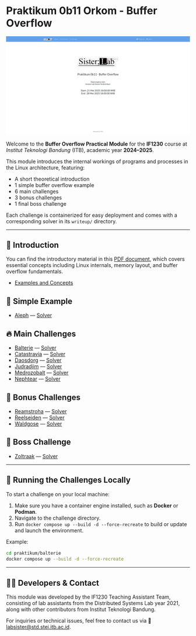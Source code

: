 # Praktikum 0b11 Orkom - Buffer Overflow

![website](docs/website.png)

Welcome to the **Buffer Overflow Practical Module** for the **IF1230** course at _Institut Teknologi Bandung_ (ITB), academic year **2024–2025**.

This module introduces the internal workings of programs and processes in the Linux architecture, featuring:

- A short theoretical introduction
- 1 simple buffer overflow example
- 6 main challenges
- 3 bonus challenges
- 1 final boss challenge

Each challenge is containerized for easy deployment and comes with a corresponding solver in its `writeup/` directory.

---

## 🧠 Introduction

You can find the introductory material in this [PDF document](docs/introduction.pdf), which covers essential concepts including Linux internals, memory layout, and buffer overflow fundamentals.

- [Examples and Concepts](examples/)

## 📘 Simple Example

- [Aleph](praktikum/aleph/) — [Solver](praktikum/aleph/writeup/)

## 🔥 Main Challenges

- [Balterie](praktikum/balterie/) — [Solver](praktikum/balterie/writeup/)
- [Catastravia](praktikum/catastravia/) — [Solver](praktikum/catastravia/writeup/)
- [Daosdorg](praktikum/daosdorg/) — [Solver](praktikum/daosdorg/writeup/)
- [Judradjim](praktikum/judradjim/) — [Solver](praktikum/judradjim/writeup/)
- [Medrozobalt](praktikum/medrozobalt/) — [Solver](praktikum/medrozobalt/writeup/)
- [Nephtear](praktikum/nephtear/) — [Solver](praktikum/nephtear/writeup/)

## 💎 Bonus Challenges

- [Reamstroha](praktikum/reamstroha/) — [Solver](praktikum/reamstroha/writeup/)
- [Reelseiden](praktikum/reelseiden/) — [Solver](praktikum/reelseiden/writeup/)
- [Waldgose](praktikum/waldgose/) — [Solver](praktikum/waldgose/writeup/)

## 👑 Boss Challenge

- [Zoltraak](praktikum/zoltraak/) — [Solver](praktikum/zoltraak/writeup/)

---

## 🚀 Running the Challenges Locally

To start a challenge on your local machine:

1. Make sure you have a container engine installed, such as **Docker** or **Podman**.
2. Navigate to the challenge directory.
3. Run `docker compose up --build -d --force-recreate` to build or update and launch the environment.

Example:

```bash
cd praktikum/balterie
docker compose up --build -d --force-recreate
```

---

## 👨‍💻 Developers & Contact

This module was developed by the IF1230 Teaching Assistant Team, consisting of lab assistants from the Distributed Systems Lab year 2021, along with other contributors from Institut Teknologi Bandung.

For inquiries or technical issues, feel free to contact us via 📧 labsister@std.stei.itb.ac.id.
